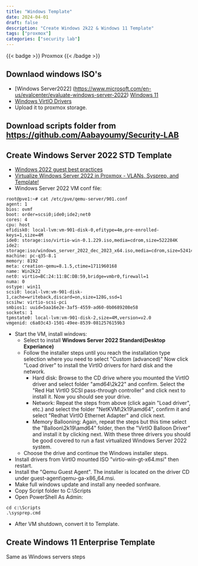 ```yaml
---
title: "Windows Template"
date: 2024-04-01
draft: false
description: "Create Windows 2k22 & Windows 11 Template"
tags: ["proxmox"]
categories: ["security lab"]
---
```


{{< badge >}}
Proxmox
{{< /badge >}}

## Downlaod windows ISO's 
- [Windows Server2022] (https://www.microsoft.com/en-us/evalcenter/evaluate-windows-server-2022) [Windows 11](https://www.microsoft.com/software-download/windows11)
- [Windows VirtIO Drivers](https://pve.proxmox.com/wiki/Windows_VirtIO_Drivers)
- Upload it to proxmox storage.
## Download scripts folder from https://github.com/Aabayoumy/Security-LAB

## Create Windows Server 2022 STD Template 
- [Windows 2022 guest best practices](https://pve.proxmox.com/wiki/Windows_2022_guest_best_practices)
- [Virtualize Windows Server 2022 in Proxmox - VLANs, Sysprep, and Template!](https://www.youtube.com/watch?v=1MjA-rBV9Q4)
- Windows Server 2022 VM conf file:
```
root@pve1:~# cat /etc/pve/qemu-server/901.conf
agent: 1
bios: ovmf
boot: order=scsi0;ide0;ide2;net0
cores: 4
cpu: host
efidisk0: local-lvm:vm-901-disk-0,efitype=4m,pre-enrolled-keys=1,size=4M
ide0: storage:iso/virtio-win-0.1.229.iso,media=cdrom,size=522284K
ide2: storage:iso/windows_server_2022_dec_2023_x64.iso,media=cdrom,size=5241400K
machine: pc-q35-8.1
memory: 8192
meta: creation-qemu=8.1.5,ctime=1711960168
name: Win2k22
net0: virtio=BC:24:11:BC:DB:59,bridge=vmbr0,firewall=1
numa: 0
ostype: win11
scsi0: local-lvm:vm-901-disk-1,cache=writeback,discard=on,size=128G,ssd=1
scsihw: virtio-scsi-pci
smbios1: uuid=5aa16e2e-3af5-4559-ad60-0b0689208e58
sockets: 1
tpmstate0: local-lvm:vm-901-disk-2,size=4M,version=v2.0
vmgenid: c6a03c43-1501-49ee-8539-0812576159b3
```
- Start the VM, install windows:
    - Select to install **Windows Server 2022 Standard(Desktop Experiance)**
    - Follow the installer steps until you reach the installation type selection where you need to select "Custom (advanced)" Now click "Load driver" to install the VirtIO drivers for hard disk and the network.
      - Hard disk: Browse to the CD drive where you mounted the VirtIO driver and select folder "amd64\2k22" and confirm. Select the "Red Hat VirtIO SCSI pass-through controller" and click next to install it. Now you should see your drive.
      - Network: Repeat the steps from above (click again "Load driver", etc.) and select the folder "NetKVM\2k19\amd64", confirm it and select "Redhat VirtIO Ethernet Adapter" and click next.
      - Memory Ballooning: Again, repeat the steps but this time select the "Balloon\2k19\amd64" folder, then the "VirtIO Balloon Driver" and install it by clicking next. With these three drivers you should be good covered to run a fast virtualized Windows Server 2022 system.
    - Choose the drive and continue the Windows installer steps.
- Install drivers from VirtIO mounted ISO "virtio-win-gt-x64.msi" then restart.
- Install the "Qemu Guest Agent". The installer is located on the driver CD under guest-agent\qemu-ga-x86_64.msi.
- Make full windows update and install any needed sonfware.
- Copy Script folder to C:\Scripts
- Open PowerShell As Admin:
```
cd c:\Scripts
.\sysprep.cmd
```
- After VM shutdown, convert it to Template.

## Create Windows 11 Enterprise Template
Same as Windows servers steps 



